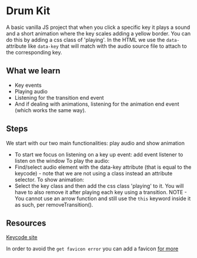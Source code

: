 # Drum Kit

A basic vanilla JS project that when you click a specific key it plays a sound and a short animation where the key scales adding a yellow border. You can do this by adding a css class of 'playing'. In the HTML we use the `data-` attribute like `data-key` that will match with the audio source file to attach to the corresponding key.

## What we learn

- Key events
- Playing audio
- Listening for the transition end event
- And if dealing with animations, listening for the animation end event (which works the same way).

## Steps

We start with our two main functionalities: play audio and show animation

- To start we focus on listening on a key up event: add event listener to listen on the window
  To play the audio:
- Find/select audio element with the data-key attribute (that is equal to the keycode) - note that we are not using a class instead an attribute selector.
  To show animation:
- Select the key class and then add the css class 'playing' to it. You will have to also remove it after playing each key using a transition.
  NOTE - You cannot use an arrow function and still use the `this` keyword inside it as such, per removeTransition().

## Resources

[Keycode site](http://keycode.info/)

In order to avoid the `get favicon error` you can add a favicon [for more](https://stackoverflow.com/questions/49724821/get-favicon-ico-error-but-can-not-find-it-in-the-code)
